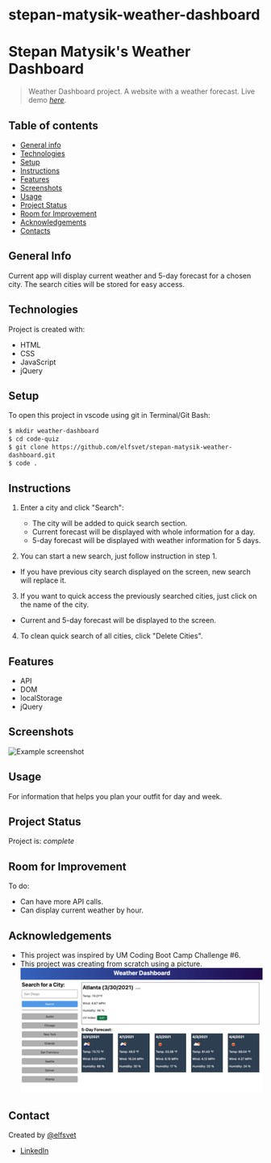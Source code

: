 # stepan-matysik-weather-dashboard

# Stepan Matysik's Weather Dashboard
> Weather Dashboard project. A website with a weather forecast.
> Live demo [_here_](https://elfsvet.github.io/stepan-matysik-weather-dashboard/). 

## Table of contents
* [General info](#general-info)
* [Technologies](#technologies)
* [Setup](#setup)
* [Instructions](#instructions)
* [Features](#features)
* [Screenshots](#screenshots)
* [Usage](#usage)
* [Project Status](#project-status)
* [Room for Improvement](#room-for-improvement)
* [Acknowledgements](#acknowledgements)
* [Contacts](#contact)



## General Info
Current app will display current weather and 5-day forecast for a chosen city. The search cities will be stored for easy access.

## Technologies
Project is created with:
- HTML
- CSS
- JavaScript
- jQuery

## Setup
To open this project in vscode using git in Terminal/Git Bash:

```
$ mkdir weather-dashboard
$ cd code-quiz
$ git clone https://github.com/elfsvet/stepan-matysik-weather-dashboard.git
$ code .
```

## Instructions
1. Enter a city and click "Search":
   - The city will be added to quick search section.
   - Current forecast will be displayed with whole information for a day.
   - 5-day forecast will be displayed with weather information for 5 days.


2. You can start a new search, just follow instruction in step 1.
- If you have previous city search displayed on the screen, new search will replace it.

3. If you want to quick access the previously searched cities, just click on the name of the city.
- Current and 5-day forecast will be displayed to the screen.
   
4. To clean quick search of all cities, click "Delete Cities".


## Features
- API
- DOM
- localStorage
- jQuery

## Screenshots
![Example screenshot](./assets/images/screen-shot.gif)


## Usage
For information that helps you plan your outfit for day and week.

## Project Status
Project is: _complete_

## Room for Improvement
To do:
- Can have more API calls.
- Can display current weather by hour.

## Acknowledgements
- This project was inspired by UM Coding Boot Camp Challenge #6.
- This project was creating from scratch using a picture.
![Example gif](./assets/images/example.png)
## Contact
Created by [@elfsvet](https://github.com/elfsvet)
- [LinkedIn](https://www.linkedin.com/in/stepanmatysik/)
